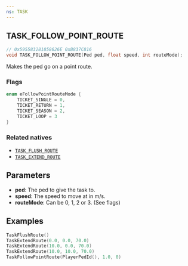 ```yaml
---
ns: TASK
---
```

## TASK_FOLLOW_POINT_ROUTE

```c
// 0x595583281858626E 0xB837C816
void TASK_FOLLOW_POINT_ROUTE(Ped ped, float speed, int routeMode);
```

Makes the ped go on a point route.

### Flags
```c
enum eFollowPointRouteMode {
	TICKET_SINGLE = 0,
	TICKET_RETURN = 1,
	TICKET_SEASON = 2,
	TICKET_LOOP = 3
}
```

### Related natives
* [`TASK_FLUSH_ROUTE`](#_0x841142A1376E9006)
* [`TASK_EXTEND_ROUTE`](#_0x1E7889778264843A)


## Parameters
* **ped**: The ped to give the task to.
* **speed**: The speed to move at in m/s.
* **routeMode**: Can be 0, 1, 2 or 3. (See flags)

## Examples
```lua
TaskFlushRoute()
TaskExtendRoute(0.0, 0.0, 70.0)
TaskExtendRoute(10.0, 0.0, 70.0)
TaskExtendRoute(10.0, 10.0, 70.0)
TaskFollowPointRoute(PlayerPedId(), 1.0, 0)
```
